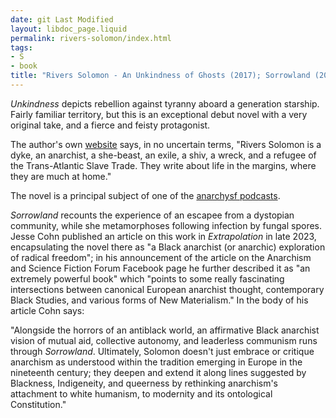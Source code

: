 ```yaml
---
date: git Last Modified
layout: libdoc_page.liquid
permalink: rivers-solomon/index.html
tags:
- S
- book
title: "Rivers Solomon - An Unkindness of Ghosts (2017); Sorrowland (2021)"
---
```


_Unkindness_ depicts rebellion against tyranny aboard a generation starship. Fairly familiar territory, but this is an exceptional debut novel with a very original take, and a fierce and feisty protagonist.

The author's own <a href="https://www.riverssolomon.com/bio">website</a> says, in no uncertain terms, "Rivers Solomon is a dyke, an anarchist, a she-beast, an exile, a shiv, a wreck, and a refugee of the Trans-Atlantic Slave Trade. They write about life in the margins, where they are much at home."

The novel is a principal subject of one of the <a href="https://anchor.fm/anarchysf/episodes/An-Unkindness-of-Ghosts-and-the-Love-of-Saying-No-eof145">anarchysf podcasts</a>.

_Sorrowland_ recounts the experience of an escapee from a dystopian community, while she metamorphoses following infection by fungal spores. Jesse Cohn published an article on this work in _Extrapolation_ in late 2023, encapsulating the novel there as "a Black anarchist (or anarchic) exploration of radical freedom"; in his announcement of the article on the Anarchism and Science Fiction Forum Facebook page he further described it as "an extremely powerful book" which "points to some really fascinating intersections between canonical European anarchist thought, contemporary Black Studies, and various forms of New Materialism." In the body of his article Cohn says:

"Alongside the horrors of an antiblack world, an affirmative Black anarchist vision of mutual aid, collective autonomy, and leaderless communism runs through _Sorrowland_. Ultimately, Solomon doesn't just embrace or critique anarchism as understood within the tradition emerging in Europe in the nineteenth century; they deepen and extend it along lines suggested by Blackness, Indigeneity, and queerness by rethinking anarchism's attachment to white humanism, to modernity and its ontological Constitution."